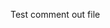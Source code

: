 [---]: #

[title: "Conference Proceeding talk 3 on Relevant Topic in Your Field"]: #

[collection: talks]: #

[type: "Conference proceedings talk"]: #

[permalink: /talks/2014-03-01-talk-3]: #

[venue: "Testing Institute of America 2014 Annual Conference"]: #

[date: 2014-03-01]: #

[location: "Los Angeles, CA"]: #

[---]: #

Test comment out file

[This is a description of your conference proceedings talk, note the different field in type. You can put anything in this field.]: #
